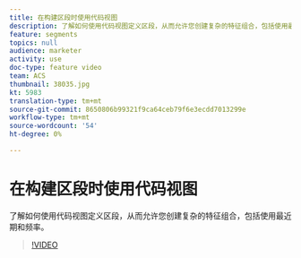 ```yaml
---
title: 在构建区段时使用代码视图
description: 了解如何使用代码视图定义区段，从而允许您创建复杂的特征组合，包括使用最近期和频率。
feature: segments
topics: null
audience: marketer
activity: use
doc-type: feature video
team: ACS
thumbnail: 38035.jpg
kt: 5983
translation-type: tm+mt
source-git-commit: 8650806b99321f9ca64ceb79f6e3ecdd7013299e
workflow-type: tm+mt
source-wordcount: '54'
ht-degree: 0%

---
```



# 在构建区段时使用代码视图

了解如何使用代码视图定义区段，从而允许您创建复杂的特征组合，包括使用最近期和频率。

>[!VIDEO](https://video.tv.adobe.com/v/38035/?quality=12&learn=on)
